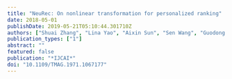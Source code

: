 ```yaml
---
title: "NeuRec: On nonlinear transformation for personalized ranking"
date: 2018-05-01
publishDate: 2019-05-21T05:10:44.301710Z
authors: ["Shuai Zhang", "Lina Yao", "Aixin Sun", "Sen Wang", "Guodong Long", "Manqing Dong"]
publication_types: ["1"]
abstract: ""
featured: false
publication: "*IJCAI*"
doi: "10.1109/TMAG.1971.1067177"
---
```


